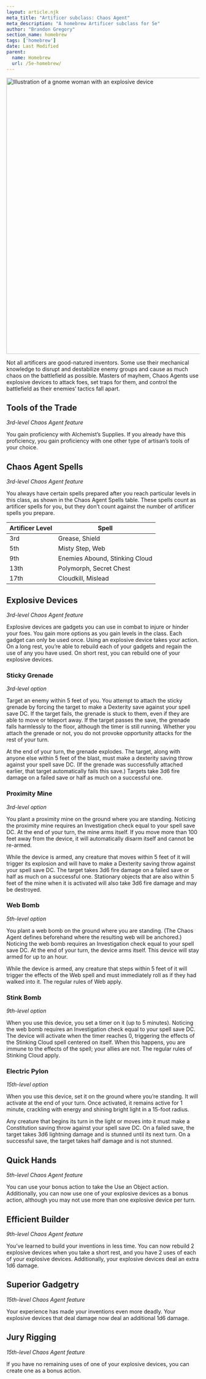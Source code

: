 ```yaml
---
layout: article.njk
meta_title: "Artificer subclass: Chaos Agent"
meta_description: "A homebrew Artificer subclass for 5e"
author: "Brandon Gregory"
section_name: homebrew
tags: ['homebrew']
date: Last Modified
parent:
  name: Homebrew
  url: /5e-homebrew/
---
```


<img
  src="/images/Artificer-Chaos-Agent-Muted.webp"
  srcset="/images/Artificer - Chaos Agent - Muted - 720.webp 720w,
          /images/Artificer-Chaos-Agent-Muted.webp 1536w"
  sizes="(min-width: 768px) 768px,360px"
  alt="Illustration of a gnome woman with an explosive device"
  class="hero"
  height="720" width="720" />

Not all artificers are good-natured inventors. Some use their mechanical knowledge to disrupt and destabilize enemy groups and cause as much chaos on the battlefield as possible. Masters of mayhem, Chaos Agents use explosive devices to attack foes, set traps for them, and control the battlefield as their enemies’ tactics fall apart. 

## Tools of the Trade

_3rd-level Chaos Agent feature_

You gain proficiency with Alchemist’s Supplies. If you already have this proficiency, you gain proficiency with one other type of artisan’s tools of your choice.

## Chaos Agent Spells

_3rd-level Chaos Agent feature_

You always have certain spells prepared after you reach particular levels in this class, as shown in the Chaos Agent Spells table. These spells count as artificer spells for you, but they don’t count against the number of artificer spells you prepare.

|Artificer Level|Spell|
|---------------|-----|
|3rd			|Grease, Shield|
|5th			|Misty Step, Web|
|9th			|Enemies Abound, Stinking Cloud|
|13th			|Polymorph, Secret Chest|
|17th			|Cloudkill, Mislead|

## Explosive Devices

_3rd-level Chaos Agent feature_

Explosive devices are gadgets you can use in combat to injure or hinder your foes. You gain more options as you gain levels in the class. Each gadget can only be used once. Using an explosive device takes your action. On a long rest, you’re able to rebuild each of your gadgets and regain the use of any you have used. On short rest, you can rebuild one of your explosive devices.

### Sticky Grenade

_3rd-level option_

Target an enemy within 5 feet of you. You attempt to attach the sticky grenade by forcing the target to make a Dexterity save against your spell save DC. If the target fails, the grenade is stuck to them, even if they are able to move or teleport away. If the target passes the save, the grenade falls harmlessly to the floor, although the timer is still running. Whether you attach the grenade or not, you do not provoke opportunity attacks for the rest of your turn.

At the end of your turn, the grenade explodes. The target, along with anyone else within 5 feet of the blast, must make a dexterity saving throw against your spell save DC. (If the grenade was successfully attached earlier, that target automatically fails this save.) Targets take 3d6 fire damage on a failed save or half as much on a successful one.

### Proximity Mine

_3rd-level option_

You plant a proximity mine on the ground where you are standing. Noticing the proximity mine requires an Investigation check equal to your spell save DC. At the end of your turn, the mine arms itself. If you move more than 100 feet away from the device, it will automatically disarm itself and cannot be re-armed.

While the device is armed, any creature that moves within 5 feet of it will trigger its explosion and will have to make a Dexterity saving throw against your spell save DC. The target takes 3d6 fire damage on a failed save or half as much on a successful one. Stationary objects that are also within 5 feet of the mine when it is activated will also take 3d6 fire damage and may be destroyed.

### Web Bomb

_5th-level option_

You plant a web bomb on the ground where you are standing. (The Chaos Agent defines beforehand where the resulting web will be anchored.) Noticing the web bomb requires an Investigation check equal to your spell save DC. At the end of your turn, the device arms itself. This device will stay armed for up to an hour.

While the device is armed, any creature that steps within 5 feet of it will trigger the effects of the Web spell and must immediately roll as if they had walked into it. The regular rules of Web apply.

### Stink Bomb

_9th-level option_

When you use this device, you set a timer on it (up to 5 minutes). Noticing the web bomb requires an Investigation check equal to your spell save DC. The device will activate when the timer reaches 0, triggering the effects of the  Stinking Cloud spell centered on itself. When this happens, you are immune to the effects of the spell; your allies are not. The regular rules of Stinking Cloud apply.

### Electric Pylon

_15th-level option_

When you use this device, set it on the ground where you’re standing. It will activate at the end of your turn. Once activated, it remains active for 1 minute, crackling with energy and shining bright light in a 15-foot radius.

Any creature that begins its turn in the light or moves into it must make a Constitution saving throw against your spell save DC. On a failed save, the target takes 3d6 lightning damage and is stunned until its next turn. On a successful save, the target takes half damage and is not stunned.

## Quick Hands

_5th-level Chaos Agent feature_

You can use your bonus action to take the Use an Object action. Additionally, you can now use one of your explosive devices as a bonus action, although you may not use more than one explosive device per turn.

## Efficient Builder

_9th-level Chaos Agent feature_

You’ve learned to build your inventions in less time. You can now rebuild 2 explosive devices when you take a short rest, and you have 2 uses of each of your explosive devices. Additionally, your explosive devices deal an extra 1d6 damage.

## Superior Gadgetry

_15th-level Chaos Agent feature_

Your experience has made your inventions even more deadly. Your explosive devices that deal damage now deal an additional 1d6 damage.

## Jury Rigging

_15th-level Chaos Agent feature_

If you have no remaining uses of one of your explosive devices, you can create one as a bonus action.
